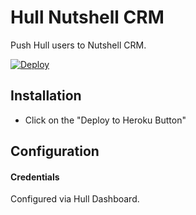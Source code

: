 # Hull Nutshell CRM

Push Hull users to Nutshell CRM.

[![Deploy](https://www.herokucdn.com/deploy/button.png)](https://heroku.com/deploy?template=https://github.com/hull-ships/hull-nutshell)

## Installation

- Click on the "Deploy to Heroku Button"

## Configuration

#### Credentials

Configured via Hull Dashboard.
